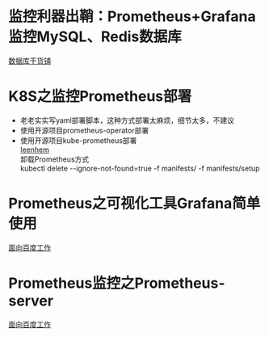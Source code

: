 # 监控利器出鞘：Prometheus+Grafana监控MySQL、Redis数据库
[数据库干货铺](https://www.toutiao.com/article/7205192957752902155/)  

# K8S之监控Prometheus部署
- 老老实实写yaml部署脚本，这种方式部署太麻烦，细节太多，不建议
- 使用开源项目prometheus-operator部署
- 使用开源项目kube-prometheus部署  
[leenhem](https://www.toutiao.com/article/7172099132771893772)  
卸载Prometheus方式  
kubectl delete --ignore-not-found=true -f manifests/ -f manifests/setup  

# Prometheus之可视化工具Grafana简单使用
[面向百度工作](https://www.toutiao.com/article/7205791701477245480/)

# Prometheus监控之Prometheus-server
[面向百度工作](https://www.toutiao.com/article/7205774177696105017/)  


